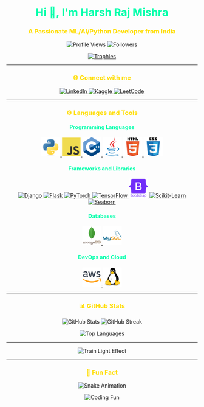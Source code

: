 <h1 align="center" style="color:#00FFAB;">Hi 👋, I'm Harsh Raj Mishra</h1>
<h3 align="center" style="color:#FFDD00;">A Passionate ML/AI/Python Developer from India</h3>

<p align="center">
  <img src="https://komarev.com/ghpvc/?username=harshrajmishra111&label=Profile%20views&color=FF69B4&style=flat" alt="Profile Views" />
  <img src="https://img.shields.io/github/followers/harshrajmishra111?label=Followers&style=social" alt="Followers"/>
</p>

<div align="center">
  <a href="https://github.com/harshrajmishra111">
    <img src="https://github-profile-trophy.vercel.app/?username=harshrajmishra111&theme=gruvbox&margin-w=15&margin-h=15" alt="Trophies" />
  </a>
</div>

---

<h3 align="center" style="color:#FFDD00;">🌐 Connect with me</h3>
<div align="center">
  <a href="https://linkedin.com/in/harsh-raj-mishra-872132289" target="_blank">
    <img src="https://img.shields.io/badge/LinkedIn-0077B5?style=for-the-badge&logo=linkedin&logoColor=white" alt="LinkedIn"/>
  </a>
  <a href="https://kaggle.com/harshrajmishra111" target="_blank">
    <img src="https://img.shields.io/badge/Kaggle-FFFFFF?style=for-the-badge&logo=kaggle&logoColor=20BEFF" alt="Kaggle"/>
  </a>
  <a href="https://www.leetcode.com/harsh_raj_mishra" target="_blank">
    <img src="https://img.shields.io/badge/LeetCode-FFA116?style=for-the-badge&logo=leetcode&logoColor=black" alt="LeetCode"/>
  </a>
</div>

---

<h3 align="center" style="color:#FFDD00;">⚙️ Languages and Tools</h3>

<div align="center">
  <h4 style="color:#00FFAB;">Programming Languages</h4>
  <a href="https://www.python.org" target="_blank" rel="noreferrer">
    <img src="https://raw.githubusercontent.com/devicons/devicon/master/icons/python/python-original.svg" alt="Python" width="50" height="50"/>
  </a>
  <a href="https://developer.mozilla.org/en-US/docs/Web/JavaScript" target="_blank" rel="noreferrer">
    <img src="https://raw.githubusercontent.com/devicons/devicon/master/icons/javascript/javascript-original.svg" alt="JavaScript" width="50" height="50"/>
  </a>
  <a href="https://www.w3schools.com/cpp/" target="_blank" rel="noreferrer">
    <img src="https://raw.githubusercontent.com/devicons/devicon/master/icons/cplusplus/cplusplus-original.svg" alt="C++" width="50" height="50"/>
  </a>
  <a href="https://www.java.com" target="_blank" rel="noreferrer">
    <img src="https://raw.githubusercontent.com/devicons/devicon/master/icons/java/java-original.svg" alt="Java" width="50" height="50"/>
  </a>
  <a href="https://www.w3.org/html/" target="_blank" rel="noreferrer">
    <img src="https://raw.githubusercontent.com/devicons/devicon/master/icons/html5/html5-original-wordmark.svg" alt="HTML5" width="50" height="50"/>
  </a>
  <a href="https://www.w3schools.com/css/" target="_blank" rel="noreferrer">
    <img src="https://raw.githubusercontent.com/devicons/devicon/master/icons/css3/css3-original-wordmark.svg" alt="CSS3" width="50" height="50"/>
  </a>
</div>

<div align="center">
  <h4 style="color:#00FFAB;">Frameworks and Libraries</h4>
  <a href="https://www.djangoproject.com/" target="_blank" rel="noreferrer">
    <img src="https://cdn.worldvectorlogo.com/logos/django.svg" alt="Django" width="50" height="50"/>
  </a>
  <a href="https://flask.palletsprojects.com/" target="_blank" rel="noreferrer">
    <img src="https://www.vectorlogo.zone/logos/pocoo_flask/pocoo_flask-icon.svg" alt="Flask" width="50" height="50"/>
  </a>
  <a href="https://pytorch.org/" target="_blank" rel="noreferrer">
    <img src="https://www.vectorlogo.zone/logos/pytorch/pytorch-icon.svg" alt="PyTorch" width="50" height="50"/>
  </a>
  <a href="https://www.tensorflow.org" target="_blank" rel="noreferrer">
    <img src="https://www.vectorlogo.zone/logos/tensorflow/tensorflow-icon.svg" alt="TensorFlow" width="50" height="50"/>
  </a>
  <a href="https://getbootstrap.com" target="_blank" rel="noreferrer">
    <img src="https://raw.githubusercontent.com/devicons/devicon/master/icons/bootstrap/bootstrap-plain-wordmark.svg" alt="Bootstrap" width="50" height="50"/>
  </a>
  <a href="https://scikit-learn.org/" target="_blank" rel="noreferrer">
    <img src="https://upload.wikimedia.org/wikipedia/commons/0/05/Scikit_learn_logo_small.svg" alt="Scikit-Learn" width="50" height="50"/>
  </a>
  <a href="https://seaborn.pydata.org/" target="_blank" rel="noreferrer">
    <img src="https://seaborn.pydata.org/_images/logo-mark-lightbg.svg" alt="Seaborn" width="50" height="50"/>
  </a>
</div>

<div align="center">
  <h4 style="color:#00FFAB;">Databases</h4>
  <a href="https://www.mongodb.com/" target="_blank" rel="noreferrer">
    <img src="https://raw.githubusercontent.com/devicons/devicon/master/icons/mongodb/mongodb-original-wordmark.svg" alt="MongoDB" width="50" height="50"/>
  </a>
  <a href="https://www.mysql.com/" target="_blank" rel="noreferrer">
    <img src="https://raw.githubusercontent.com/devicons/devicon/master/icons/mysql/mysql-original-wordmark.svg" alt="MySQL" width="50" height="50"/>
  </a>
</div>

<div align="center">
  <h4 style="color:#00FFAB;">DevOps and Cloud</h4>
  <a href="https://aws.amazon.com" target="_blank" rel="noreferrer">
    <img src="https://raw.githubusercontent.com/devicons/devicon/master/icons/amazonwebservices/amazonwebservices-original-wordmark.svg" alt="AWS" width="50" height="50"/>
  </a>
  <a href="https://www.linux.org/" target="_blank" rel="noreferrer">
    <img src="https://raw.githubusercontent.com/devicons/devicon/master/icons/linux/linux-original.svg" alt="Linux" width="50" height="50"/>
  </a>
</div>

---

<h3 align="center" style="color:#FFDD00;">📊 GitHub Stats</h3>
<p align="center">
  <img src="https://github-readme-stats.vercel.app/api?username=harshrajmishra111&show_icons=true&theme=tokyonight&hide_border=true" alt="GitHub Stats" />
  <img src="https://github-readme-streak-stats.herokuapp.com/?user=harshrajmishra111&theme=tokyonight&hide_border=true" alt="GitHub Streak" />
</p>

<p align="center">
  <img src="https://github-readme-stats.vercel.app/api/top-langs?username=harshrajmishra111&show_icons=true&locale=en&layout=compact&theme=tokyonight&hide_border=true" alt="Top Languages" />
</p>

---

<p align="center">
  <img src="https://readme-typing-svg.herokuapp.com?color=FFDD00&size=25&center=true&vCenter=true&lines=Harsh+Raj+Mishra...;ML/AI+Developer...;IOS+Developer...;DSA" alt="Train Light Effect" />
</p>

---

<h3 align="center" style="color:#FFDD00;">🎉 Fun Fact</h3>
<p align="center">
  <img src="https://github.com/harshrajmishra111/harshrajmishra111/blob/output/github-contribution-grid-snake.svg" alt="Snake Animation" />
</p>

<p align="center">
  <img src="https://user-images.githubusercontent.com/18329471/143008836-160bb1b4-2289-4476-9777-2d9c75275916.gif" alt="Coding Fun" width="800"/>
</p>
